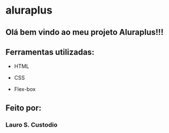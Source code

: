 # aluraplus
## Olá bem vindo ao meu projeto Aluraplus!!!




## Ferramentas utilizadas:

* HTML

* CSS

* Flex-box

## Feito por:

### Lauro S. Custodio
